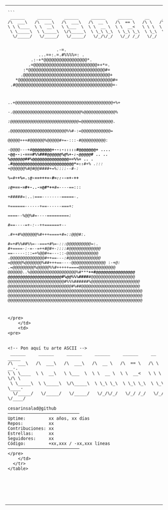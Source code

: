 <table>
  <tr>
    <td>
<pre>
```
 ______     ______     ______     ______     ______     __     __   __     ______     ______     __         ______     _____    
/\  ___\   /\  ___\   /\  ___\   /\  __ \   /\  == \   /\ \   /\ "-.\ \   /\  ___\   /\  __ \   /\ \       /\  __ \   /\  __-.  
\ \ \____  \ \  __\   \ \___  \  \ \  __ \  \ \  __<   \ \ \  \ \ \-.  \  \ \___  \  \ \  __ \  \ \ \____  \ \  __ \  \ \ \/\ \ 
 \ \_____\  \ \_____\  \/\_____\  \ \_\ \_\  \ \_\ \_\  \ \_\  \ \_\\"\_\  \/\_____\  \ \_\ \_\  \ \_____\  \ \_\ \_\  \ \____- 
  \/_____/   \/_____/   \/_____/   \/_/\/_/   \/_/ /_/   \/_/   \/_/ \/_/   \/_____/   \/_/\/_/   \/_____/   \/_/\/_/   \/____/

                       .-=.                            
                ...=+:.=.#%%%%=: .                     
             .:-+*@@@@@@@@@@@@@@@@@*.                  
            .=@@@@@@@@@@@@@@@@@@@@@@@@@++*=.           
          :*@@@@@@@@@@@@@@@@@@@@@@@@@@@@@@#=           
         .@@@@@@@@@@@@@@@@@@@@@@@@@@@@@@@@@@+          
       *@@@@@@@@@@@@@@@@@@@@@@@@@@@@@@@@@@@@@#=        
     .#@@@@@@@@@@@@@@@@@@@@@@@@@@@@@@@@@@@@@@=-        
   ..+@@@@@@@@@@@@@@@@@@@@@@@@@@@@@@@@@@@@@@@@+%+      
   -.@@@@@@@@@@@@@@@@@@@@@@@@@@@@%@@@@@@@@@@@@@*%      
    :@@@@@@@@@@@@@@@@@@@@@@@@@@@@=*@@@@@@@@@@@@@.      
     .@@@@@@@@@@@@@@@@@@@@@@@%%#-:=@@@@@@@@@@@@=       
      @@@@@+++#@@@@@@%@@@@@#+=-:::-#@@@@@@@@@@:        
      -@@@@---+#**@@@@@@@@+--:-:::::#@@@@@@@+      ....
        -@@--:-===*#%%###@@@@@@%@%+-:-@@@@@#      .. ..
          **%@@@@@@#***#%@@@@@@@@@@@@@@@==%%=     ..  .
        .#@@@@@@@@@@@@@@@@@@@@@@@@@*=::**#+*%      .:::
         +@*@@@@@%#*@#@@*##***##+=%::::--*#-:          
          %=*#*+**+%=.:*@-==+++=-#=::--=+-++           
          :@*+==-=#+-..-=@#*++**#=----==:::            
           *+#####*=:..:===--------=====-.             
            *+======------+==------===+:               
            =*===--%@@%#*=----=========:               
             #*==----=*+-:--++======+*--               
             .#++#%@@@@@@%#*+++====+#=::@@@#:.         
               #*=+#%%##%%*=--===+#%=-:::@@@@@@@@@@*=:.
                #*+====-:-=--=++#@#+-::::#@@@@@@@@@@@@@
                 =*=-----:::=+%@@#+=---::-@@@@@@@@@@@@@
                .@@@@@@@@@@@@@@#*++==---:#@@@@@@@@@@@@@
              =@@@@@%@@@@@@@%##*+++==----@@@@@@@@@@@@@@
:-+*@:    .=@@@@@@@@@%@@@@@%%#*+++++====@@@@@@@@@@@@@@@
@@@@@@..%@@@@@@@@@@@@@@@@@@@%#*****+*+#@@@@@@@@@@@@@@@@
@@@@@@@@@@@@@@@@@@@@@@#%@@%%%####***#@@@@@@@@@@@@@@@@@@
@@@@@@@@@@@@@@@@@@@@@@@#*%%%######%@@@@@@@@@@@@@@@@@@@@
@@@@@@@@@@@@@@@@@@@@@@@@@@#%*##@@@@@@@@@@@@@@@@@@@@@@@@
@@@@@@@@@@@@@@@@@@@@@@@@@@@@@@@@@@@@@@@@@@@@@@@@@@@@@@@
@@@@@@@@@@@@@@@@@@@@@@@@@@@@@@@@@@@@@@@@@@@@@@@@@@@@@@@
@@@@@@@@@@@@@@@@@@@@@@@@@@@@@@@@@@@@@@@@@@@@@@@@@@@@@@@
                                                                                                                                
```
</pre>
    </td>
    <td>
<pre>


<!-- Pon aquí tu arte ASCII -->
 ______     ______     ______     ______     ______     __     __   __     ______     ______     __         ______     _____    
/\  ___\   /\  ___\   /\  ___\   /\  __ \   /\  == \   /\ \   /\ "-.\ \   /\  ___\   /\  __ \   /\ \       /\  __ \   /\  __-.  
\ \ \____  \ \  __\   \ \___  \  \ \  __ \  \ \  __<   \ \ \  \ \ \-.  \  \ \___  \  \ \  __ \  \ \ \____  \ \  __ \  \ \ \/\ \ 
 \ \_____\  \ \_____\  \/\_____\  \ \_\ \_\  \ \_\ \_\  \ \_\  \ \_\\"\_\  \/\_____\  \ \_\ \_\  \ \_____\  \ \_\ \_\  \ \____- 
  \/_____/   \/_____/   \/_____/   \/_/\/_/   \/_/ /_/   \/_/   \/_/ \/_/   \/_____/   \/_/\/_/   \/_____/   \/_/\/_/   \/____/

cesarinsalad@github
────────────────────────────
Uptime:         xx años, xx días
Repos:          xx
Contribuciones: xx
Estrellas:      xx
Seguidores:     xx
Código:         +xx,xxx / -xx,xxx líneas
────────────────────────────
</pre>
    </td>
  </tr>
</table>
                                                                                                        
                                                                                                        
